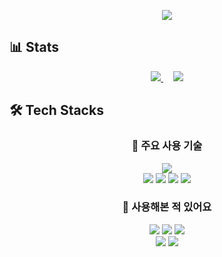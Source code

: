 <p align="center">
  <img src="https://capsule-render.vercel.app/api?type=transparent&color=gradient&height=300&section=header&text=Data%20&amp;%20Science%20Statistics" />
</p>

## 📊 Stats

<p align="center">
  <a href="https://solved.ac/harry130" style="outline: none;">
    <img src="http://mazassumnida.wtf/api/v2/generate_badge?boj=harry130"/>
  </a>
  &nbsp;&nbsp;&nbsp;
  <img src="https://github-readme-stats.vercel.app/api/top-langs/?username=arsriu&layout=compact&theme=transparent"/>
</p>

## 🛠️ Tech Stacks

<h3 align="center">🌟 주요 사용 기술</h3>
<p align="center">
  <img src="https://img.shields.io/badge/Notion-000000?style=for-the-badge&logo=Notion&logoColor=white"><br>
  <img src="https://img.shields.io/badge/Python-3776AB?style=for-the-badge&logo=Python&logoColor=white"/>
  <img src="https://img.shields.io/badge/Django-092E20?style=for-the-badge&logo=Django&logoColor=white"/>
  <img src="https://img.shields.io/badge/MySQL-4479A1?style=for-the-badge&logo=MySQL&logoColor=white"/>
  <img src="https://img.shields.io/badge/Flutter-02569B?style=for-the-badge&logo=Flutter&logoColor=white"/> 
</p>
  
<h3 align="center">🌱 사용해본 적 있어요</h3>
<p align="center">
  <img src="https://img.shields.io/badge/Android-3DDC84?style=for-the-badge&logo=Android&logoColor=white"/>
  <img src="https://img.shields.io/badge/Keras-D00000?style=for-the-badge&logo=Keras&logoColor=white"/>
  <img src="https://img.shields.io/badge/Tensorflow-FF6F00?style=for-the-badge&logo=Tensorflow&logoColor=white"/><br>
  <img src="https://img.shields.io/badge/MariaDB-003545?style=for-the-badge&logo=MariaDB&logoColor=white"/>
  <img src="https://img.shields.io/badge/Oracle-F80000?style=for-the-badge&logo=Oracle&logoColor=white"/>
</p>

<!--
**arsriu/arsriu** is a ✨ _special_ ✨ repository because its `README.md` (this file) appears on your GitHub profile.

Here are some ideas to get you started:

- 🔭 I’m currently working on ...
- 🌱 I’m currently learning ...
- 👯 I’m looking to collaborate on ...
- 🤔 I’m looking for help with ...
- 💬 Ask me about ...
- 📫 How to reach me: ...
- 😄 Pronouns: ...
- ⚡ Fun fact: ...
-->
